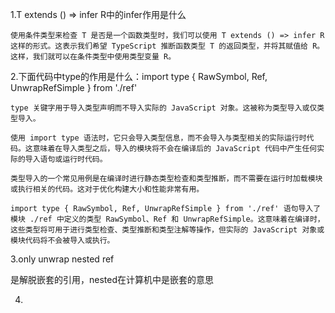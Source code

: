 1.T extends () => infer R中的infer作用是什么

```
使用条件类型来检查 T 是否是一个函数类型时，我们可以使用 T extends () => infer R 这样的形式。这表示我们希望 TypeScript 推断函数类型 T 的返回类型，并将其赋值给 R。这样，我们就可以在条件类型中使用类型变量 R。
```

2.下面代码中type的作用是什么：import type { RawSymbol, Ref, UnwrapRefSimple } from './ref'

```
type 关键字用于导入类型声明而不导入实际的 JavaScript 对象。这被称为类型导入或仅类型导入。

使用 import type 语法时，它只会导入类型信息，而不会导入与类型相关的实际运行时代码。这意味着在导入类型之后，导入的模块将不会在编译后的 JavaScript 代码中产生任何实际的导入语句或运行时代码。

类型导入的一个常见用例是在编译时进行静态类型检查和类型推断，而不需要在运行时加载模块或执行相关的代码。这对于优化构建大小和性能非常有用。

import type { RawSymbol, Ref, UnwrapRefSimple } from './ref' 语句导入了模块 ./ref 中定义的类型 RawSymbol、Ref 和 UnwrapRefSimple。这意味着在编译时，这些类型将可用于进行类型检查、类型推断和类型注解等操作，但实际的 JavaScript 对象或模块代码将不会被导入或执行。
```

3.only unwrap nested ref

是解脱嵌套的引用，nested在计算机中是嵌套的意思

4.